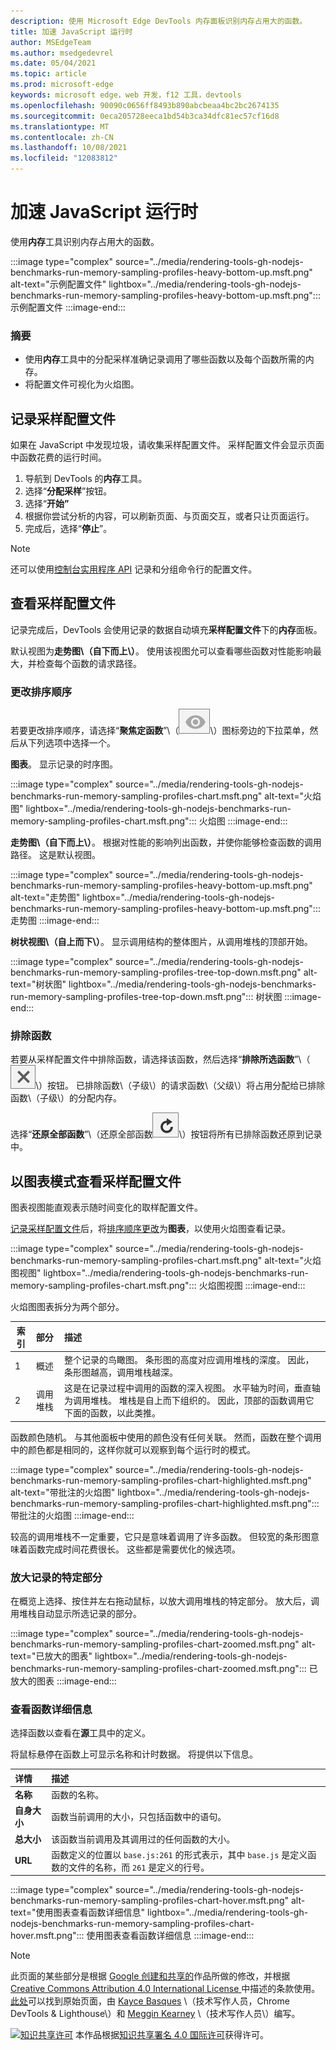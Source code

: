 ```yaml
---
description: 使用 Microsoft Edge DevTools 内存面板识别内存占用大的函数。
title: 加速 JavaScript 运行时
author: MSEdgeTeam
ms.author: msedgedevrel
ms.date: 05/04/2021
ms.topic: article
ms.prod: microsoft-edge
keywords: microsoft edge，web 开发，f12 工具，devtools
ms.openlocfilehash: 90090c0656ff8493b890abcbeaa4bc2bc2674135
ms.sourcegitcommit: 0eca205728eeca1bd54b3ca34dfc81ec57cf16d8
ms.translationtype: MT
ms.contentlocale: zh-CN
ms.lasthandoff: 10/08/2021
ms.locfileid: "12083812"
---
```

<!-- Copyright Kayce Basques and Meggin Kearney

   Licensed under the Apache License, Version 2.0 (the "License");
   you may not use this file except in compliance with the License.
   You may obtain a copy of the License at

       https://www.apache.org/licenses/LICENSE-2.0

   Unless required by applicable law or agreed to in writing, software
   distributed under the License is distributed on an "AS IS" BASIS,
   WITHOUT WARRANTIES OR CONDITIONS OF ANY KIND, either express or implied.
   See the License for the specific language governing permissions and
   limitations under the License. -->
# <a name="speed-up-javascript-runtime"></a>加速 JavaScript 运行时

使用**内存**工具识别内存占用大的函数。

:::image type="complex" source="../media/rendering-tools-gh-nodejs-benchmarks-run-memory-sampling-profiles-heavy-bottom-up.msft.png" alt-text="示例配置文件" lightbox="../media/rendering-tools-gh-nodejs-benchmarks-run-memory-sampling-profiles-heavy-bottom-up.msft.png":::
   示例配置文件
:::image-end:::

### <a name="summary"></a>摘要

*   使用**内存**工具中的分配采样准确记录调用了哪些函数以及每个函数所需的内存。
*   将配置文件可视化为火焰图。

## <a name="record-a-sampling-profile"></a>记录采样配置文件

如果在 JavaScript 中发现垃圾，请收集采样配置文件。  采样配置文件会显示页面中函数花费的运行时间。

1.  导航到 DevTools 的**内存**工具。
1.  选择“**分配采样**”按钮。
1.  选择“**开始”**
1.  根据你尝试分析的内容，可以刷新页面、与页面交互，或者只让页面运行。
1.  完成后，选择“**停止**”。

> [!NOTE]
> 还可以使用[控制台实用程序 API][DevtoolsConsoleUtilities] 记录和分组命令行的配置文件。

## <a name="view-sampling-profile"></a>查看采样配置文件

记录完成后，DevTools 会使用记录的数据自动填充**采样配置文件**下的**内存**面板。

默认视图为**走势图\（自下而上\）**。  使用该视图允可以查看哪些函数对性能影响最大，并检查每个函数的请求路径。

### <a name="change-sort-order"></a>更改排序顺序

若要更改排序顺序，请选择“**聚焦定函数**”\（![聚焦选定函数](../media/focus-icon.msft.png)\）图标旁边的下拉菜单，然后从下列选项中选择一个。

**图表**。  显示记录的时序图。

:::image type="complex" source="../media/rendering-tools-gh-nodejs-benchmarks-run-memory-sampling-profiles-chart.msft.png" alt-text="火焰图" lightbox="../media/rendering-tools-gh-nodejs-benchmarks-run-memory-sampling-profiles-chart.msft.png":::
   火焰图
:::image-end:::

**走势图\（自下而上\）**。  根据对性能的影响列出函数，并使你能够检查函数的调用路径。  这是默认视图。

:::image type="complex" source="../media/rendering-tools-gh-nodejs-benchmarks-run-memory-sampling-profiles-heavy-bottom-up.msft.png" alt-text="走势图" lightbox="../media/rendering-tools-gh-nodejs-benchmarks-run-memory-sampling-profiles-heavy-bottom-up.msft.png":::
   走势图
:::image-end:::

**树状视图\（自上而下\）**。  显示调用结构的整体图片，从调用堆栈的顶部开始。

:::image type="complex" source="../media/rendering-tools-gh-nodejs-benchmarks-run-memory-sampling-profiles-tree-top-down.msft.png" alt-text="树状图" lightbox="../media/rendering-tools-gh-nodejs-benchmarks-run-memory-sampling-profiles-tree-top-down.msft.png":::
   树状图
:::image-end:::

### <a name="exclude-functions"></a>排除函数

若要从采样配置文件中排除函数，请选择该函数，然后选择“**排除所选函数**”\（![排除所选函数](../media/exclude-icon.msft.png)\）按钮。  已排除函数\（子级\）的请求函数\（父级\）将占用分配给已排除函数\（子级\）的分配内存。

选择“**还原全部函数**”\（还原全部函数![ ](../media/restore-icon.msft.png)\）按钮将所有已排除函数还原到记录中。

## <a name="view-sampling-profile-as-chart"></a>以图表模式查看采样配置文件

图表视图能直观表示随时间变化的取样配置文件。

[记录采样配置文件](#record-a-sampling-profile)后，将[排序顺序更改](#change-sort-order)为**图表**，以使用火焰图查看记录。

:::image type="complex" source="../media/rendering-tools-gh-nodejs-benchmarks-run-memory-sampling-profiles-chart.msft.png" alt-text="火焰图视图" lightbox="../media/rendering-tools-gh-nodejs-benchmarks-run-memory-sampling-profiles-chart.msft.png":::
   火焰图视图
:::image-end:::

火焰图图表拆分为两个部分。

| 索引 | 部分 | 描述 |
| --- |:--- |:--- |
| 1 | 概述 | 整个记录的鸟瞰图。  条形图的高度对应调用堆栈的深度。  因此，条形图越高，调用堆栈越深。  |
| 2 | 调用堆栈 | 这是在记录过程中调用的函数的深入视图。  水平轴为时间，垂直轴为调用堆栈。  堆栈是自上而下组织的。  因此，顶部的函数调用它下面的函数，以此类推。  |

函数颜色随机。  与其他面板中使用的颜色没有任何关联。  然而，函数在整个调用中的颜色都是相同的，这样你就可以观察到每个运行时的模式。

:::image type="complex" source="../media/rendering-tools-gh-nodejs-benchmarks-run-memory-sampling-profiles-chart-highlighted.msft.png" alt-text="带批注的火焰图" lightbox="../media/rendering-tools-gh-nodejs-benchmarks-run-memory-sampling-profiles-chart-highlighted.msft.png":::
   带批注的火焰图
:::image-end:::

较高的调用堆栈不一定重要，它只是意味着调用了许多函数。  但较宽的条形图意味着函数完成时间花费很长。  这些都是需要优化的候选项。

### <a name="zoom-in-on-specific-parts-of-recording"></a>放大记录的特定部分

在概览上选择、按住并左右拖动鼠标，以放大调用堆栈的特定部分。  放大后，调用堆栈自动显示所选记录的部分。

:::image type="complex" source="../media/rendering-tools-gh-nodejs-benchmarks-run-memory-sampling-profiles-chart-zoomed.msft.png" alt-text="已放大的图表" lightbox="../media/rendering-tools-gh-nodejs-benchmarks-run-memory-sampling-profiles-chart-zoomed.msft.png":::
   已放大的图表
:::image-end:::

### <a name="view-function-details"></a>查看函数详细信息

选择函数以查看在**源**工具中的定义。

将鼠标悬停在函数上可显示名称和计时数据。  将提供以下信息。

| 详情 | 描述 |
|:--- |:--- |
| **名称** | 函数的名称。  |
| **自身大小** | 函数当前调用的大小，只包括函数中的语句。  |
| **总大小** | 该函数当前调用及其调用过的任何函数的大小。  |
| **URL** | 函数定义的位置以 `base.js:261` 的形式表示，其中 `base.js` 是定义函数的文件的名称，而 `261` 是定义的行号。  |
<!--*   **Aggregated self time**.  Aggregate time for all invocations of the function across the recording, not including functions called by this function.  -->
<!--*   **Aggregated total time**.  Aggregate total time for all invocations of the function, including functions called by this function.  -->
<!--*   **Not optimized**.  If the profiler has detected a potential optimization for the function it lists it here.  -->

:::image type="complex" source="../media/rendering-tools-gh-nodejs-benchmarks-run-memory-sampling-profiles-chart-hover.msft.png" alt-text="使用图表查看函数详细信息" lightbox="../media/rendering-tools-gh-nodejs-benchmarks-run-memory-sampling-profiles-chart-hover.msft.png":::
   使用图表查看函数详细信息
:::image-end:::


<!-- ====================================================================== -->
<!-- links -->
[DevtoolsConsoleUtilities]: ../console/utilities.md "控制台实用程序 API 参考|Microsoft Docs"
[DevtoolsConsoleUtilitiesProfile]: ../console/utilities.md#profile "配置文件 - 控制台实用程序 API 参考 | Microsoft Docs"
[DevtoolsConsoleUtilitiesProfileEnd]: ../console/utilities.md#profileend "profileEnd - 控制台实用程序 API 参考 | Microsoft Docs"


<!-- ====================================================================== -->
> [!NOTE]
> 此页面的某些部分是根据 [Google 创建和共享的][GoogleSitePolicies]作品所做的修改，并根据[ Creative Commons Attribution 4.0 International License ][CCA4IL]中描述的条款使用。
> [此处](https://developers.google.com/web/tools/chrome-devtools/rendering-tools/js-execution)可以找到原始页面，由 [Kayce Basques][KayceBasques] \（技术写作人员，Chrome DevTools \& Lighthouse\）和 [Meggin Kearney][MegginKearney] \（技术写作人员\）编写。

[![知识共享许可][CCby4Image]][CCA4IL] 本作品根据[知识共享署名 4.0 国际许可][CCA4IL]获得许可。

[CCA4IL]: https://creativecommons.org/licenses/by/4.0
[CCby4Image]: https://i.creativecommons.org/l/by/4.0/88x31.png
[GoogleSitePolicies]: https://developers.google.com/terms/site-policies
[KayceBasques]: https://developers.google.com/web/resources/contributors#kayce-basques
[MegginKearney]: https://developers.google.com/web/resources/contributors#meggin-kearney
